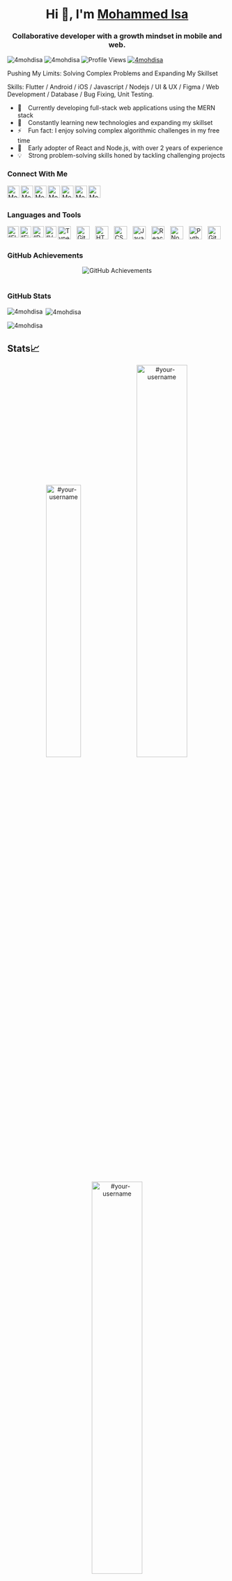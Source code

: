 <h1 align="center"> Hi 👋, I'm <a href="https://isaxcode.vercel.app">Mohammed Isa</a></h1>
<h3 align="center">Collaborative developer with a growth mindset in mobile and web.</h3>

<div class="row">
    <img src="https://img.shields.io/github/followers/4mohdisa?label=Github%20followers&style=for-the-badge" alt="4mohdisa" />
    <img src="https://img.shields.io/github/stars/4mohdisa?label=Github%20stars&style=for-the-badge" alt="4mohdisa" />
    <img src="https://komarev.com/ghpvc/?username=4mohdisa&label=Profile%20Views&color=blue&style=for-the-badge" alt="Profile Views" />
    <a href="https://www.linkedin.com/in/mohammed-isa-72a34a226/"><img src="https://img.shields.io/badge/-CONNECT-blue?style=for-the-badge&logo=Linkedin&link=https://www.linkedin.com/in/4mohdisa" alt="4mohdisa" /> </a>
</div>

Pushing My Limits: Solving Complex Problems and Expanding My Skillset

Skills: Flutter / Android / iOS / Javascript / Nodejs / UI & UX / Figma / Web Development / Database / Bug Fixing, Unit Testing.

- 🔭 &ensp; Currently developing full-stack web applications using the MERN stack
- 🌱 &ensp; Constantly learning new technologies and expanding my skillset
- ⚡ &ensp;  Fun fact: I enjoy solving complex algorithmic challenges in my free time
- 🗿 &ensp;  Early adopter of React and Node.js, with over 2 years of experience
- 💡 &ensp; Strong problem-solving skills honed by tackling challenging projects

### Connect With Me

[<img align="left" alt="Mohammed Isa | Website" width="28px" src="https://firebasestorage.googleapis.com/v0/b/web-johannesmilke.appspot.com/o/other%2Fsocial%2Fwebsite.png?alt=media" />][website]
[<img align="left" alt="Mohammed Isa | Gmail" width="28px" src="https://www.vectorlogo.zone/logos/gmail/gmail-tile.svg" />][mail]
[<img align="left" alt="Mohammed Isa | YouTube" width="28px" src="https://www.vectorlogo.zone/logos/youtube/youtube-tile.svg" />][youtube]
[<img align="left" alt="Mohammed Isa | Twitter" width="28px" src="https://www.vectorlogo.zone/logos/twitter/twitter-tile.svg" />][twitter]
[<img align="left" alt="Mohammed Isa | LinkedIn" width="28px" src="https://www.vectorlogo.zone/logos/linkedin/linkedin-tile.svg" />][linkedin]
[<img align="left" alt="Mohammed Isa | Medium" width="28px" src="https://www.vectorlogo.zone/logos/medium/medium-tile.svg" />][medium]
[<img align="left" alt="Mohammed Isa | WhatsApp" width="28px" src="https://www.vectorlogo.zone/logos/whatsapp/whatsapp-tile.svg" />][whatsapp]

<br />
<br />

### Languages and Tools

[<img align="left" alt=“Flutter” width="26px" src="https://www.vectorlogo.zone/logos/flutterio/flutterio-icon.svg" />][flutter]
[<img align="left" alt=“Firebase” width="26px" src="https://www.vectorlogo.zone/logos/firebase/firebase-icon.svg" />][firebase]
[<img align="left" alt=“Dart” width="26px" src="https://www.vectorlogo.zone/logos/dartlang/dartlang-icon.svg" />][dart]
[<img align="left" alt=“VSCode” width="26px" src="https://www.vectorlogo.zone/logos/visualstudio_code/visualstudio_code-icon.svg" />][vscode]
<img align="left" alt="TypeScript" width="30px" style="padding-right:10px;" src="https://cdn.jsdelivr.net/gh/devicons/devicon/icons/typescript/typescript-plain.svg" />
<img align="left" alt="Git" width="30px" style="padding-right:10px;" src="https://cdn.jsdelivr.net/gh/devicons/devicon/icons/git/git-original.svg" />
<img align="left" alt="HTML" width="30px" style="padding-right:10px;" src="https://cdn.jsdelivr.net/gh/devicons/devicon/icons/html5/html5-plain.svg" />
<img align="left" alt="CSS" width="30px" style="padding-right:10px;" src="https://cdn.jsdelivr.net/gh/devicons/devicon/icons/css3/css3-plain.svg" />
<img align="left" alt="JavaScript" width="30px" style="padding-right:10px;" src="https://cdn.jsdelivr.net/gh/devicons/devicon/icons/javascript/javascript-plain.svg" />
<img align="left" alt="React" width="30px" style="padding-right:10px;" src="https://cdn.jsdelivr.net/gh/devicons/devicon/icons/react/react-original.svg" />
<img align="left" alt="NodeJS" width="30px" style="padding-right:10px;" src="https://cdn.jsdelivr.net/gh/devicons/devicon/icons/nodejs/nodejs-original.svg" />
<img align="left" alt="Python" width="30px" style="padding-right:10px;" src="https://cdn.jsdelivr.net/gh/devicons/devicon/icons/python/python-plain.svg" />
<img align="left" alt="GitHub" width="30px" style="padding-right:10px;" src="https://cdn.jsdelivr.net/gh/devicons/devicon/icons/github/github-original.svg" />

<br />
<br />

### GitHub Achievements

<div align="center">
	 <img src="https://github-profile-trophy.vercel.app/?username=4mohdisa&theme=onedark&row=1&column=6&margin-w=15&margin-h=15" alt="GitHub Achievements" />
</div>

<br />

### GitHub Stats

<p><img align="left" src="https://github-readme-stats.vercel.app/api/top-langs?username=4mohdisa&show_icons=true&locale=en&layout=compact" alt="4mohdisa" /></p>

<p>&nbsp;<img align="center" src="https://github-readme-stats.vercel.app/api?username=4mohdisa&show_icons=true&locale=en" alt="4mohdisa" /></p>

<p><img align="center" src="https://github-readme-streak-stats.herokuapp.com/?user=4mohdisa&" alt="4mohdisa" /></p>

## Stats📈
<p align="center">
<img width="40%" src="https://github-readme-stats.vercel.app/api/top-langs?username=#your-username&show_icons=true&theme=dracula&title_color=ff8000&text_color=ffffff&bg_color=6a6a6a&locale=en&layout=compact&hide_border=true" alt="#your-username" /> 
<img width="48%" src="https://github-readme-stats.vercel.app/api?username=#your-username&show_icons=true&theme=dracula&title_color=ff8000&text_color=ffffff&bg_color=6a6a6a&locale=en&hide_border=true" alt="#your-username" />
<img width="48%" src="https://github-readme-streak-stats.herokuapp.com/?user=#your-username&theme=highcontrast&hide_border=true" alt="#your-username" />
</p>

<br />

[website]: https://isaxcode.com
[whatsapp]: https://wa.me/+61450106807
[mail]: mailto:isaxxcode@gmail.com
[twitter]: https://twitter.com/4mohdisa
[youtube]: https://www.youtube.com/IsaXcode
[linkedin]: https://linkedin.com/in/4mohdisa/
[github]: https://github.com/4mohdisa
[medium]: https://medium.com/@mohdisa233
[flutter]: https://flutter.dev
[dart]: https://dart.dev
[vscode]: https://code.visualstudio.com
[firebase]: https://firebase.google.com

